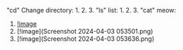 "cd" Change directory:
1.
2.
3.
"ls" list:
1.
2.
3.
"cat" meow:
1. [!image](Screenshot_2024-04-03_052643.png)
2. [!image](Screenshot 2024-04-03 053501.png)
3. [!image](Screenshot 2024-04-03 053636.png)
